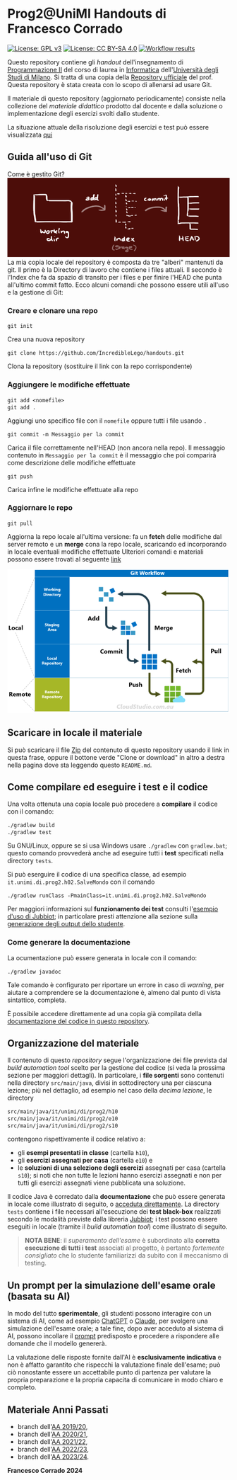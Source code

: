 # Prog2@UniMI Handouts di Francesco Corrado

[![License: GPL v3](https://img.shields.io/badge/License-GPL%20v3-blue.svg)](http://www.gnu.org/licenses/gpl-3.0)
[![License: CC BY-SA 4.0](https://img.shields.io/badge/License-CC%20BY--SA%204.0-blue.svg)](http://creativecommons.org/licenses/by-sa/4.0/)
[![Workflow results](https://github.com/prog2-unimi/handouts/actions/workflows/gradle.yml/badge.svg)](https://github.com/IncredibleLego/handouts/actions/workflows/gradle.yml)

Questo repository contiene gli *handout* dell'insegnamento di [Programmazione
II](https://prog2.di.unimi.it/) del corso di laurea in
[Informatica](https://informatica.cdl.unimi.it/it) dell'[Università degli Studi
di Milano](http://www.unimi.it/). Si tratta di una copia della [Repository ufficiale](https://github.com/prog2-unimi/handouts) del prof. Questa repository
è stata creata con lo scopo di allenarsi ad usare Git.

Il materiale di questo repository (aggiornato periodicamente) consiste nella
collezione del *materiale didattico* prodotto dal docente e dalla soluzione o implementazione
degli esercizi svolti dallo studente.

La situazione attuale della risoluzione degli esercizi e test può essere visualizzata [qui](build/reports/tests/test/classesJubbiotTest.html)
## Guida all'uso di Git
Come è gestito Git?
![schema](/assets/images/schema.png)
La mia copia locale del repository è composta da tre "alberi" mantenuti da git. Il primo è la Directory di lavoro che contiene i files attuali. Il secondo è l'Index che fa da spazio di transito per i files e per finire l'HEAD che punta all'ultimo commit fatto.
Ecco alcuni comandi che possono essere utili all'uso e la gestione di Git:
### Creare e clonare una repo
    git init
Crea una nuova repository

    git clone https://github.com/IncredibleLego/handouts.git

Clona la repository (sostituire il link con la repo corrispondente)

### Aggiungere le modifiche effettuate

    git add <nomefile>
    git add .
Aggiungi uno specifico file con il `nomefile` oppure tutti i file usando `.`

    git commit -m Messaggio per la commit
Carica il file correttamente nell'HEAD (non ancora nella repo). Il messaggio contenuto in `Messaggio per la commit` è il messaggio che poi comparirà come descrizione delle modifiche effettuate

    git push
Carica infine le modifiche effettuate alla repo

### Aggiornare le repo

    git pull
Aggiorna la repo locale all'ultima versione: fa un **fetch** delle modifiche dal server remoto e un **merge** cona la repo locale, scaricando ed incorporando in locale eventuali modifiche effettuate
Ulteriori comandi e materiali possono essere trovati al seguente [link](https://rogerdudler.github.io/git-guide/index.it.html)

![schema](/assets/images/GitWorkflow.png)


## Scaricare in locale il materiale

Si può scaricare il file [Zip](https://github.com/prog2-unimi/handouts/archive/master.zip) del contenuto
di questo repository usando il link in questa frase, oppure il bottone verde "Clone or download" in altro a destra nella pagina dove sta leggendo questo `README.md`.

## Come compilare ed eseguire i test e il codice

Una volta ottenuta una copia locale può procedere a **compilare** il codice con
il comando:

    ./gradlew build
    ./gradlew test

Su GNU/Linux, oppure se si usa Windows usare `./gradlew` con `gradlew.bat`; questo comando provvederà
anche ad eseguire tutti i **test** specificati nella directory `tests`.

Si può eserguire il codice di una specifica classe, ad esempio
`it.unimi.di.prog2.h02.SalveMondo` con il comando

    ./gradlew runClass -PmainClass=it.unimi.di.prog2.h02.SalveMondo
Per maggiori informazioni sul **funzionamento dei test** consulti l'[esempio d'uso di
Jubbiot](https://github.com/prog2-unimi/jubbiot/blob/master/README.md#example);
in particolare presti attenzione alla sezione sulla [generazione degli output
dello studente](https://github.com/prog2-unimi/jubbiot/blob/master/README.md#generating-actual-outputs).

### Come generare la documentazione

La ocumentazione può essere generata in locale con il comando:

    ./gradlew javadoc

Tale comando è configurato per riportare un errore in caso di *warning*, per aiutare a comprendere se la documentazione è, almeno dal punto di vista sintattico, completa.

È possibile accedere direttamente ad una copia già compilata della
[documentazione del codice in questo repository](https://prog2-unimi.github.io/handouts/).

## Organizzazione del materiale
Il contenuto di questo *repository* segue l'organizzazione dei file prevista dal
*build automation tool* scelto per la gestione del codice (si veda la prossima
sezione per maggiori dettagli).
In particolare, i **file sorgenti** sono contenuti nella directory
`src/main/java`, divisi in sottodirectory una per ciascuna lezione; più nel
dettaglio, ad esempio nel caso della *decima lezione*, le directory
```
src/main/java/it/unimi/di/prog2/h10
src/main/java/it/unimi/di/prog2/e10
src/main/java/it/unimi/di/prog2/s10
```
contengono rispettivamente il codice relativo a:

* gli **esempi presentati in classe** (cartella `h10`),
* gli **esercizi assegnati per casa** (cartella `e10`) e
* le **soluzioni di una selezione degli esercizi** assegnati per casa (cartella
  `s10`); si noti che non tutte le lezioni hanno esercizi assegnati e non per
  tutti gli esercizi assegnati viene pubblicata una soluzione.

Il codice Java è corredato dalla **documentazione** che può essere generata in
locale come illustrato di seguito, o [acceduta
direttamente](https://prog2-unimi.github.io/handouts/).
La directory `tests` contiene i file necessari all'esecuzione dei **test
black-box** realizzati secondo le modalità previste dalla libreria
[Jubbiot](https://github.com/prog2-unimi/jubbiot); i test possono essere
eseguiti in locale (tramite il *build automation tool*) come illustrato di
seguito. 

> **NOTA BENE**: il *superamento dell'esame* è subordinato alla **corretta
> esecuzione di tutti i test** associati al progetto, è pertanto *fortemente
> consigliato* che lo studente familiarizzi da subito con il meccanismo di
> testing.

## Un prompt per la simulazione dell'esame orale (basata su AI)
In modo del tutto **sperimentale**, gli studenti possono interagire con un
sistema di AI, come ad esempio [ChatGPT](https://chatgpt.com/) o
[Claude](https://claude.ai/), per svolgere una simulazione dell'esame orale; a
tale fine, dopo aver acceduto al sistema di AI, possono incollare il
[prompt](ai-prompt.md) predisposto e procedere a rispondere alle domande che il
modello genererà.

La valutazione delle risposte fornite dall'AI è **esclusivamente indicativa** e
non è affatto garantito che rispecchi la valutazione finale dell'esame; può ciò
nonostante essere un accettabile punto di partenza per valutare la propria
preparazione e la propria capacita di comunicare in modo chiaro e completo.

## Materiale Anni Passati

* branch dell'[AA 2019/20](../../tree/aa1920),
* branch dell'[AA 2020/21](../../tree/aa2021),
* branch dell'[AA 2021/22](../../tree/aa2122),
* branch dell'[AA 2022/23](../../tree/aa2223),
* branch dell'[AA 2023/24](../../tree/aa2324).

[comment]: <> (Per modificare il file con l'anteprima premere CTRL + Shift + V)

**Francesco Corrado 2024**